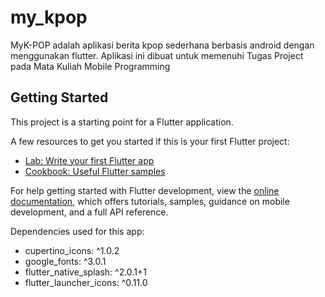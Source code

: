 # my_kpop

MyK-POP adalah aplikasi berita kpop sederhana berbasis android dengan menggunakan flutter. Aplikasi ini dibuat untuk memenuhi Tugas Project pada Mata Kuliah Mobile Programming

## Getting Started

This project is a starting point for a Flutter application.

A few resources to get you started if this is your first Flutter project:

- [Lab: Write your first Flutter app](https://docs.flutter.dev/get-started/codelab)
- [Cookbook: Useful Flutter samples](https://docs.flutter.dev/cookbook)

For help getting started with Flutter development, view the
[online documentation](https://docs.flutter.dev/), which offers tutorials,
samples, guidance on mobile development, and a full API reference.

Dependencies used for this app:
- cupertino_icons: ^1.0.2
- google_fonts: ^3.0.1
- flutter_native_splash: ^2.0.1+1
- flutter_launcher_icons: ^0.11.0
